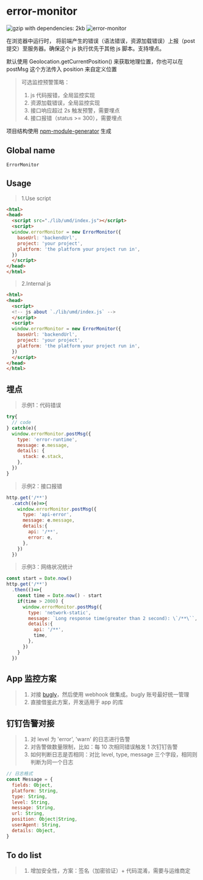 # error-monitor
![gzip with dependencies: 2kb](https://img.shields.io/badge/gzip--with--dependencies-2kb-brightgreen.svg "gzip with dependencies: 2kb")
![error-monitor](https://img.shields.io/badge/error--monitor-done-blue.svg "error-monitor")

在浏览器中运行时， 将前端产生的错误（语法错误，资源加载错误）上报（post 提交）至服务器。确保这个 js 执行优先于其他 js 脚本。支持埋点。

默认使用 Geolocation.getCurrentPosition() 来获取地理位置，你也可以在 postMsg 这个方法传入 position 来自定义位置

> 可选监控预警策略：
> 1. js 代码报错，全局监控实现
> 2. 资源加载错误，全局监控实现
> 3. 接口响应超过 2s 触发预警，需要埋点
> 4. 接口报错（status >= 300），需要埋点

项目结构使用 [npm-module-generator](https://www.npmjs.com/package/@livelybone/npm-module-generator) 生成

## Global name
`ErrorMonitor`

## Usage
> 1.Use script
```html
<html>
<head>
  <script src="./lib/umd/index.js"></script>
  <script>
  window.errorMonitor = new ErrorMonitor({
    baseUrl: 'backendUrl',
    project: 'your project',
    platform: 'the platform your project run in',
  })
  </script>
</head>
</html>
```
> 2.Internal js
```html
<html>
<head>
  <script>
  <!-- js about `./lib/umd/index.js` -->
  </script>
  <script>
  window.errorMonitor = new ErrorMonitor({
    baseUrl: 'backendUrl',
    project: 'your project',
    platform: 'the platform your project run in',
  })
  </script>
</head>
</html>
```

## 埋点

> 示例1：代码错误

```js
try{
  // code
} catch(e){
  window.errorMonitor.postMsg({
    type: 'error-runtime',
    message: e.message,
    details: {
      stack: e.stack,
    },
  })
}
```

> 示例2：接口报错

```js
http.get('/**')
  .catch((e)=>{
    window.errorMonitor.postMsg({
      type: 'api-error',
      message: e.message,
      details:{
        api: '/**',
        error: e,
      },
    })
  })
```

> 示例3：网络状况统计

```js
const start = Date.now()
http.get('/**')
  .then(()=>{
    const time = Date.now() - start
    if(time > 2000) {
      window.errorMonitor.postMsg({
        type: 'network-static',
        message: `Long response time(greater than 2 second): \`/**\``,
        details:{
          api: '/**',
          time, 
        },
      })
    }
  })
```

## App 监控方案
> 1. 对接 [bugly](https://bugly.qq.com/v2/)，然后使用 webhook 做集成。bugly 账号最好统一管理
> 2. 直接借鉴此方案，开发适用于 app 的库

## 钉钉告警对接
> 1. 对 level 为 'error', 'warn' 的日志进行告警
> 2. 对告警做数量限制，比如：每 10 次相同错误触发 1 次钉钉告警
> 3. 如何判断日志是否相同：对比 level, type, message 三个字段，相同则判断为同一个日志

```js
// 日志格式
const Message = { 
  fields: Object,
  platform: String,
  type: String,
  level: String,
  message: String,
  url: String,
  position: Object|String,
  userAgent: String,
  details: Object,
}
```
 
## To do list
> 1. 增加安全性，方案：签名（加密验证）+ 代码混淆，需要与运维商定
